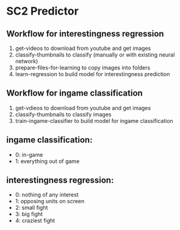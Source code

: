 # SC2 Predictor

## Workflow for interestingness regression
1. get-videos to download from youtube and get images
2. classify-thumbnails to classify (manually or with existing neural network)
3. prepare-files-for-learning to copy images into folders
4. learn-regression to build model for interestingness prediction

## Workflow for ingame classification
1. get-vdieos to download from youtube and get images
2. classify-thumbnails to classify images
3. train-ingame-classifier to build model for ingame classification

## ingame classification:
- 0: in-game
- 1: everything out of game

## interestingness regression:
- 0: nothing of any interest
- 1: opposing units on screen
- 2: small fight
- 3: big fight
- 4: craziest fight